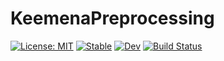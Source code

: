# KeemenaPreprocessing

[![License: MIT](https://img.shields.io/badge/License-MIT-green.svg)](LICENSE)
[![Stable](https://img.shields.io/badge/docs-stable-blue.svg)](https://mantzaris.github.io/KeemenaPreprocessing.jl/stable/)
[![Dev](https://img.shields.io/badge/docs-dev-blue.svg)](https://mantzaris.github.io/KeemenaPreprocessing.jl/dev/)
[![Build Status](https://github.com/mantzaris/KeemenaPreprocessing.jl/actions/workflows/CI.yml/badge.svg?branch=main)](https://github.com/mantzaris/KeemenaPreprocessing.jl/actions/workflows/CI.yml?query=branch%3Amain)
